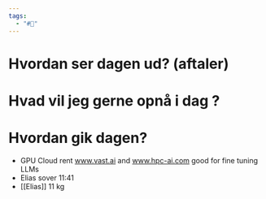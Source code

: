 ```yaml
---
tags:
  - "#📅"
---
```

# Hvordan ser dagen ud? (aftaler)


# Hvad vil jeg gerne opnå i dag ?


# Hvordan gik dagen?
- GPU Cloud rent www.vast.ai and www.hpc-ai.com good for fine tuning LLMs
- Elias sover 11:41
- [[Elias]] 11 kg